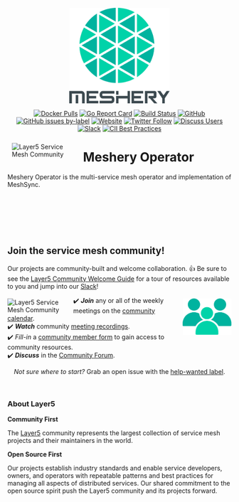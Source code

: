 <p style="text-align:center;" align="center">
  <img align="center" src="https://raw.githubusercontent.com/layer5io/meshery-istio/master/img/readme/meshery-logo-light-text.svg" width="45%" /></p>

<div align="center">

[![Docker Pulls](https://img.shields.io/docker/pulls/layer5/meshery-operator.svg)](https://hub.docker.com/r/layer5/meshery-operator)
[![Go Report Card](https://goreportcard.com/badge/github.com/layer5io/meshery-operator)](https://goreportcard.com/report/github.com/layer5io/meshery-operator)
[![Build Status](https://github.com/layer5io/meshery/workflows/Meshery/badge.svg)](https://github.com/layer5io/meshery-operator/actions)
[![GitHub](https://img.shields.io/github/license/layer5io/meshery-operator.svg)](LICENSE)
[![GitHub issues by-label](https://img.shields.io/github/issues/layer5io/meshery-operator/help%20wanted.svg)](https://github.com/layer5io/meshery-operator/issues?q=is%3Aopen+is%3Aissue+label%3A"help+wanted")
[![Website](https://img.shields.io/website/https/layer5.io/meshery.svg)](https://layer5.io/meshery/)
[![Twitter Follow](https://img.shields.io/twitter/follow/layer5.svg?label=Follow&style=social)](https://twitter.com/intent/follow?screen_name=mesheryio)
[![Discuss Users](https://img.shields.io/discourse/users?server=https%3A%2F%2Fdiscuss.layer5.io)](https://discuss.layer5.io)
[![Slack](https://img.shields.io/badge/Slack-@layer5.svg?logo=slack)](http://slack.layer5.io)
[![CII Best Practices](https://bestpractices.coreinfrastructure.org/projects/3564/badge)](https://bestpractices.coreinfrastructure.org/projects/3564)

</div>

<a href="https://meshery.io/community"><img alt="Layer5 Service Mesh Community" src="./img/readme/meshery-operator-dark.svg" style="margin:10px;" width="150px" align="left" /></a>
# Meshery Operator
Meshery Operator is the multi-service mesh operator and implementation of MeshSync.

<br />
<br />
<br />
<br />
<br />

## Join the service mesh community!

<a name="contributing"></a><a name="community"></a>
Our projects are community-built and welcome collaboration. 👍 Be sure to see the <a href="https://docs.google.com/document/d/17OPtDE_rdnPQxmk2Kauhm3GwXF1R5dZ3Cj8qZLKdo5E/edit">Layer5 Community Welcome Guide</a> for a tour of resources available to you and jump into our <a href="http://slack.layer5.io" img src="./img/readme/slack-dark-128.png">Slack</a>!

<a href="https://meshery.io/community"><img alt="Layer5 Service Mesh Community" src="./img/readme/community.png" style="margin-left:10px;padding-top:5px;" width="110px" align="right" /></a>

<a href="http://slack.layer5.io"><picture>
    <source srcset="./img/readme/slack-dark-128.png" media="(prefers-color-scheme: dark)">
    <img alt="Layer5 Service Mesh Community" src="./img/readme/slack-128.png" style="margin-right:8px;padding-top:5px;" width="140px" align="left" />
</picture></a>

<p>
✔️ <em><strong>Join</strong></em> any or all of the weekly meetings on the <a href="https://calendar.google.com/calendar/b/1?cid=bGF5ZXI1LmlvX2VoMmFhOWRwZjFnNDBlbHZvYzc2MmpucGhzQGdyb3VwLmNhbGVuZGFyLmdvb2dsZS5jb20">community calendar</a>.<br />
✔️ <em><strong>Watch</strong></em> community <a href="https://www.youtube.com/channel/UCFL1af7_wdnhHXL1InzaMvA?sub_confirmation=1">meeting recordings</a>.<br />
✔️ <em>Fill-in</em> a <a href="https://layer5.io/newcomers">community member form</a> to gain access to community resources.<br />
✔️ <em><strong>Discuss</strong></em> in the <a href="https://discuss.layer5.io">Community Forum</a>.<br />
</p>
<p align="center">
<i>Not sure where to start?</i> Grab an open issue with the <a href="https://github.com/issues?q=is%3Aopen+is%3Aissue+archived%3Afalse+org%3Alayer5io+org%3Ameshery+org%3Aservice-mesh-performance+org%3Aservice-mesh-patterns+label%3A%22help+wanted%22+">help-wanted label</a>.
</p>

<div>&nbsp;</div>

### About Layer5

**Community First**
<p>The <a href="https://layer5.io">Layer5</a> community represents the largest collection of service mesh projects and their maintainers in the world.</p>

**Open Source First**
<p>Our projects establish industry standards and enable service developers, owners, and operators with repeatable patterns and best practices for managing all aspects of distributed services. Our shared commitment to the open source spirit push the Layer5 community and its projects forward.</p>
